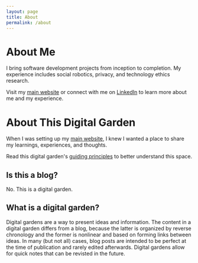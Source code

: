 ```yaml
---
layout: page
title: About
permalink: /about
---
```


# About Me
I bring software development projects from inception to completion. My experience includes social robotics, privacy, and technology ethics research.

Visit my [main website](https://chanduavni.com/) or connect with me on [LinkedIn](https://linkedin.com/in/chanduavni) to learn more about me and my experience.

# About This Digital Garden
When I was setting up my [main website](https://chanduavni.com/), I knew I wanted a place to share my learnings, experiences, and thoughts. 

Read this digital garden's [guiding principles](/_pages/digital_garden_tos.md) to better understand this space.

## Is this a blog?
No. This is a digital garden.

## What is a digital garden?
Digital gardens are a way to present ideas and information. The content in a digital garden differs from a blog, because the latter is organized by reverse chronology and the former is nonlinear and based on forming links between ideas. In many (but not all) cases, blog posts are intended to be perfect at the time of publication and rarely edited afterwards. Digital gardens allow for quick notes that can be revisted in the future.